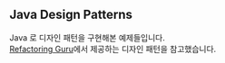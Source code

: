 ## Java Design Patterns

Java 로 디자인 패턴을 구현해본 예제들입니다.  
[Refactoring Guru](https://refactoring.guru/design-patterns)에서 제공하는 디자인 패턴을 참고했습니다.